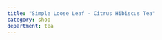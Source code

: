 ```yaml
---
title: "Simple Loose Leaf - Citrus Hibiscus Tea"
category: shop
department: tea
---
```

<script type="text/javascript">
amzn_assoc_tracking_id = "farraway-20";
amzn_assoc_ad_mode = "manual";
amzn_assoc_ad_type = "smart";
amzn_assoc_marketplace = "amazon";
amzn_assoc_region = "US";
amzn_assoc_design = "enhanced_links";
amzn_assoc_asins = "B07TLDWCHF";
amzn_assoc_placement = "adunit";
amzn_assoc_linkid = "80ee2f2b628c0d6c9275070483ffde62";
</script>
<script src="//z-na.amazon-adsystem.com/widgets/onejs?MarketPlace=US"></script>
